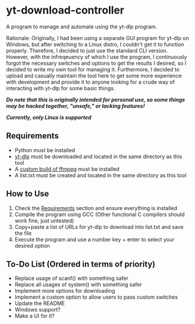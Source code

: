 # yt-download-controller
A program to manage and automate using the yt-dlp program.

Rationale: Originally, I had been using a separate GUI program for yt-dlp on Windows, but after switching to a Linux distro, I couldn't get it to function properly. Therefore, I decided to just use the standard CLI version. However, with the infreqeuency of which I use the program, I continuously forgot the necessary switches and options to get the results I desired, so I decided to write my own tool for managing it. Furthermore, I decided to upload and casually maintain the tool here to get some more experience with development and provide it to anyone looking for a crude way of interacting with yt-dlp for some basic things.

***Do note that this is originally intended for personal use, so some things may be hacked together, "unsafe," or lacking features!***

***Currently, only Linux is supported***

## Requirements
- Python must be installed
- [yt-dlp](https://github.com/yt-dlp/yt-dlp) must be downloaded and located in the same directory as this tool
- A [custom build of ffmpeg](https://github.com/yt-dlp/FFmpeg-Builds) must be installed
- A list.txt must be created and located in the same directory as this tool

## How to Use
1. Check the [Requirements](#requirements) section and ensure everything is installed
2. Compile the program using GCC (Other functional C compilers should work fine, just untested)
3. Copy+paste a list of URLs for yt-dlp to download into list.txt and save the file
4. Execute the program and use a number key + enter to select your desired option

## To-Do List (Ordered in terms of priority)
- Replace usage of scanf() with something safer
- Replace all usages of system() with something safer
- Implement more options for downloading
- Implement a custom option to allow users to pass custom switches
- Update the README
- Windows support?
- Make a UI for it?
